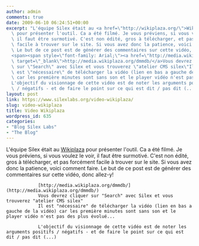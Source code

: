 ```yaml
---
author: admin
comments: true
date: 2009-06-10 06:24:51+00:00
excerpt: "L'équipe Silex était au <a href=\"http://wikiplaza.org/\">Wikiplaza</a>\
  \ pour présenter l'outil. Ca a été filmé. Je vous préviens, si vous voulez le voir,\
  \ il faut être surmotivé. C'est non édité, gros à télécharger, et pas forcément\
  \ facile à trouver sur le site. Si vous avez donc la patience, voici comment faire.\
  \ Le but de ce post est de générer des commentaires sur cette vidéo, donc allez-y!\
  <span><span style=\"font-family: Arial;\"><a href=\"http://media.wikiplaza.org/dmmdb/\"\
  \ target=\"_blank\">http://media.wikiplaza.org/dmmdb/</a>Vous devrez cliquer\
  \ sur \"Search\" avec Silex et vous trouverez \"atelier CMS silex\"Il\
  \ est \"nécessaire\" de télécharger la vidéo (lien en bas a gauche de la vidéo)\
  \ car les première minutes sont sans son et le player vidéo n'est pas des plus évolué...</span></span>\
  L'objectif du visionnage de cette vidéo est de noter les arguments positifs\
  \ / négatifs - et de faire le point sur ce qui est dit / pas dit (...)"
layout: post
link: https://www.silexlabs.org/video-wikiplaza/
slug: video-wikiplaza
title: Video Wikiplaza
wordpress_id: 635
categories:
- "Blog Silex Labs"
- "The Blog"
---
```


L'équipe Silex était au [Wikiplaza](http://wikiplaza.org/) pour présenter l'outil. Ca a été filmé. Je vous préviens, si vous voulez le voir, il faut être surmotivé. C'est non édité, gros à télécharger, et pas forcément facile à trouver sur le site. Si vous avez donc la patience, voici comment faire. Le but de ce post est de générer des commentaires sur cette vidéo, donc allez-y!


				[http://media.wikiplaza.org/dmmdb/](http://media.wikiplaza.org/dmmdb/)
				Vous devrez cliquer sur "Search" avec Silex et vous trouverez "atelier CMS silex"
				Il est "nécessaire" de télécharger la vidéo (lien en bas a gauche de la vidéo) car les première minutes sont sans son et le player vidéo n'est pas des plus évolué...

				L'objectif du visionnage de cette vidéo est de noter les arguments positifs / négatifs - et de faire le point sur ce qui est dit / pas dit (...)
